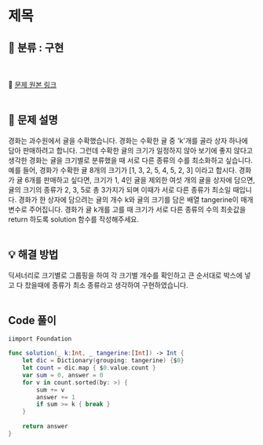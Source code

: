 # 제목

## 🔎 분류 : 구현
<br><br>
🔗 [문제 원본 링크](https://school.programmers.co.kr/learn/courses/30/lessons/138476)
<br><br>
## 📝 문제 설명
경화는 과수원에서 귤을 수확했습니다. 경화는 수확한 귤 중 'k'개를 골라 상자 하나에 담아 판매하려고 합니다. 그런데 수확한 귤의 크기가 일정하지 않아 보기에 좋지 않다고 생각한 경화는 귤을 크기별로 분류했을 때 서로 다른 종류의 수를 최소화하고 싶습니다.
예를 들어, 경화가 수확한 귤 8개의 크기가 [1, 3, 2, 5, 4, 5, 2, 3] 이라고 합시다. 경화가 귤 6개를 판매하고 싶다면, 크기가 1, 4인 귤을 제외한 여섯 개의 귤을 상자에 담으면, 귤의 크기의 종류가 2, 3, 5로 총 3가지가 되며 이때가 서로 다른 종류가 최소일 때입니다.
경화가 한 상자에 담으려는 귤의 개수 k와 귤의 크기를 담은 배열 tangerine이 매개변수로 주어집니다. 경화가 귤 k개를 고를 때 크기가 서로 다른 종류의 수의 최솟값을 return 하도록 solution 함수를 작성해주세요.
<br><br>
## 💡 해결 방법
딕셔너리로 크기별로 그룹핑을 하여 각 크기별 개수를 확인하고 큰 순서대로 박스에 넣고 다 찼을때에 종류가 최소 종류라고 생각하여 구현하였습니다.
<br><br>
## Code 풀이
```swift
iimport Foundation

func solution(_ k:Int, _ tangerine:[Int]) -> Int {
    let dic = Dictionary(grouping: tangerine) {$0}
    let count = dic.map { $0.value.count }
    var sum = 0, answer = 0
    for v in count.sorted(by: >) {
        sum += v
        answer += 1
        if sum >= k { break }
    }
    
    return answer
}



```
